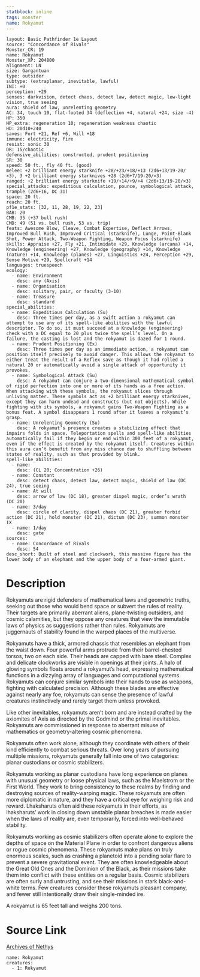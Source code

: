 ```yaml
---
statblock: inline
tags: monster
name: Rokyamut
---
```

```statblock
layout: Basic Pathfinder 1e Layout
source: "Concordance of Rivals"
Monster_CR: 19
name: Rokyamut
Monster_XP: 204800
alignment: LN
size: Gargantuan
type: outsider
subtype: (extraplanar, inevitable, lawful)
INI: +0
perception: +29
senses: darkvision, detect chaos, detect law, detect magic, low-light vision, true seeing
aura: shield of law, unrelenting geometry
AC: 34, touch 10, flat-footed 34 (deflection +4, natural +24, size -4)
HP: 350
HP_extra: regeneration 10; regeneration weakness chaotic
HD: 20d10+240
saves: Fort +21, Ref +6, Will +18
immune: electricity, fire
resist: sonic 30
DR: 15/chaotic
defensive_abilities: constructed, prudent positioning
SR: 30
speed: 50 ft., fly 40 ft. (good)
melee: +2 brilliant energy starknife +28/+23/+18/+13 (2d6+13/19-20/×3), 3 +2 brilliant energy starknives +28 (2d6+7/19-20/×3)
ranged: +2 brilliant energy starknife +19/+14/+9/+4 (2d6+13/19-20/×3)
special_attacks: expeditious calculation, pounce, symbological attack, trample (2d6+16, DC 31)
space: 20 ft.
reach: 20 ft.
pf1e_stats: [32, 11, 28, 19, 22, 23]
BAB: 20
CMB: 35 (+37 bull rush)
CMD: 49 (51 vs. bull rush, 53 vs. trip)
feats: Awesome Blow, Cleave, Combat Expertise, Deflect Arrows, Improved Bull Rush, Improved Critical (starknife), Lunge, Point-Blank Shot, Power Attack, Two-Weapon Fighting, Weapon Focus (starknife)
skills: Appraise +27, Fly +21, Intimidate +29, Knowledge (arcana) +14, Knowledge (engineering) +27, Knowledge (geography) +14, Knowledge (nature) +14, Knowledge (planes) +27, Linguistics +24, Perception +29, Sense Motive +29, Spellcraft +14
languages: truespeech
ecology:
  - name: Environment
    desc: any (Axis)
  - name: Organisation
    desc: solitary, pair, or faculty (3-10)
  - name: Treasure
    desc: standard
special_abilities:
  - name: Expeditious Calculation (Su)
    desc: Three times per day, as a swift action a rokyamut can attempt to use any of its spell-like abilities with the lawful descriptor. To do so, it must succeed at a Knowledge (engineering) check with a DC equal to 20 plus twice the spell’s level. On a failure, the casting is lost and the rokyamut is dazed for 1 round.
  - name: Prudent Positioning (Ex)
    desc: Three times per day as an immediate action, a rokyamut can position itself precisely to avoid danger. This allows the rokyamut to either treat the result of a Reflex save as though it had rolled a natural 20 or automatically avoid a single attack of opportunity it provokes.
  - name: Symbological Attack (Su)
    desc: A rokyamut can conjure a two-dimensional mathematical symbol of rigid perfection into one or more of its hands as a free action. When attacking with these symbols, the rokyamut slices through unliving matter. These symbols act as +2 brilliant energy starknives, except they can harm undead and constructs (but not objects). While fighting with its symbols, a rokyamut gains Two-Weapon Fighting as a bonus feat. A symbol disappears 1 round after it leaves a rokyamut’s grasp.
  - name: Unrelenting Geometry (Su)
    desc: A rokyamut’s presence creates a stabilizing effect that impairs folds in space. Teleportation spells and spell-like abilities automatically fail if they begin or end within 300 feet of a rokyamut, even if the effect is created by the rokyamut itself. Creatures within this aura can’t benefit from any miss chance due to shuffling between states of reality, such as that provided by blink.
spell-like_abilities:
  - name:
    desc: (CL 20; Concentration +26)
  - name: Constant
    desc: detect chaos, detect law, detect magic, shield of law (DC 24), true seeing
  - name: At will
    desc: arrow of law (DC 18), greater dispel magic, order’s wrath (DC 20)
  - name: 3/day
    desc: circle of clarity, dispel chaos (DC 21), greater forbid action (DC 21), hold monster (DC 21), dictum (DC 23), summon monster IX
  - name: 1/day
    desc: gate
sources:
  - name: Concordance of Rivals
    desc: 54
desc_short: Built of steel and clockwork, this massive figure has the lower body of an elephant and the upper body of a four-armed giant.
```
# Description
Rokyamuts are rigid defenders of mathematical laws and geometric truths, seeking out those who would bend space or subvert the rules of reality. Their targets are primarily aberrant aliens, plane-twisting outsiders, and cosmic calamities, but they oppose any creatures that view the immutable laws of physics as suggestions rather than rules. Rokyamuts are juggernauts of stability found in the warped places of the multiverse.

 Rokyamuts have a thick, armored chassis that resembles an elephant from the waist down. Four powerful arms protrude from their barrel-chested torsos, two on each side. Their heads are capped with bare steel. Complex and delicate clockworks are visible in openings at their joints. A halo of glowing symbols floats around a rokyamut’s head, expressing mathematical functions in a dizzying array of languages and computational systems. Rokyamuts can conjure similar symbols into their hands to use as weapons, fighting with calculated precision. Although these blades are effective against nearly any foe, rokyamuts can sense the presence of lawful creatures instinctively and rarely target them unless provoked.

 Like other inevitables, rokyamuts aren’t born and are instead crafted by the axiomites of Axis as directed by the Godmind or the primal inevitables. Rokyamuts are commissioned in response to aberrant misuse of mathematics or geometry-altering cosmic phenomena.

 Rokyamuts often work alone, although they coordinate with others of their kind efficiently to combat serious threats. Over long years of pursuing multiple missions, rokyamuts generally fall into one of two categories: planar custodians or cosmic stabilizers.

 Rokyamuts working as planar custodians have long experience on planes with unusual geometry or loose physical laws, such as the Maelstrom or the First World. They work to bring consistency to these realms by finding and destroying sources of reality-warping magic. These rokyamuts are often more diplomatic in nature, and they have a critical eye for weighing risk and reward. Lhaksharuts often aid these rokyamuts in their efforts, as lhaksharuts’ work in closing down unstable planar breaches is made easier when the laws of reality are, even temporarily, forced into well-behaved stability.

 Rokyamuts working as cosmic stabilizers often operate alone to explore the depths of space on the Material Plane in order to confront dangerous aliens or rogue cosmic phenomena. These rokyamuts make plans on truly enormous scales, such as crashing a planetoid into a pending solar flare to prevent a severe gravitational event. They are often knowledgeable about the Great Old Ones and the Dominion of the Black, as their missions take them into conflict with these entities on a regular basis. Cosmic stabilizers are often surly and untrusting, and see their missions in stark black-and-white terms. Few creatures consider these rokyamuts pleasant company, and fewer still intentionally draw their single-minded ire.

 A rokyamut is 65 feet tall and weighs 200 tons.
# Source Link
[Archives of Nethys](https://aonprd.com/MonsterDisplay.aspx?ItemName=Rokyamut)
```encounter-table
name: Rokyamut
creatures:
  - 1: Rokyamut
```
